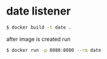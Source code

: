 # date listener 
```bash
$ docker build -t date .
```
after image is created run

```bash
$ docker run -p 8080:8080 --rm date
```